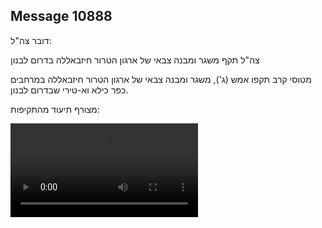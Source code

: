 ## Message 10888

דובר צה"ל:

צה"ל תקף משגר ומבנה צבאי של ארגון הטרור חיזבאללה בדרום לבנון

מטוסי קרב תקפו אמש (ג'), משגר ומבנה צבאי של ארגון הטרור חיזבאללה במרחבים כפר כילא וא-טירי שבדרום לבנון.

מצורף תיעוד מהתקיפות:

![Video](https://data.iron-swords.co.il/2024/August/14/https://data.iron-swords.co.il/2024/August/14/10888/10888_media.mp4)
